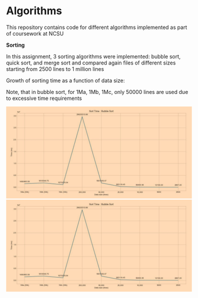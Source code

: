 # Algorithms
 This repository contains code for different algorithms implemented as part of coursework at NCSU
 
__Sorting__

In this assignment, 3 sorting algorithms were implemented: bubble sort, quick sort, and
merge sort and compared again files of different sizes starting from 2500 lines to 1 million lines

Growth of sorting time as a function of data size:

Note, that in bubble sort, for 1Ma, 1Mb, 1Mc, only 50000 lines are used due to
excessive time requirements

![Alt text](images/bubble_sort_time.jpg?raw=true "Title")
<img align="left" src="images/bubble_sort_time.JPG">


